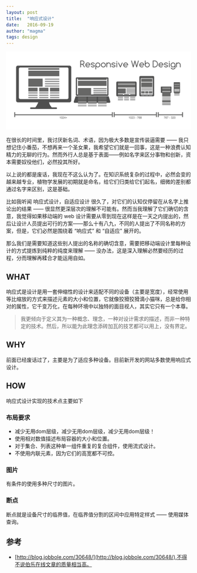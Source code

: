 ```yaml
---
layout: post
title:  "响应式设计"
date:   2016-09-19
author: "magma"
tags: design
---
```

![jif](/assets/img/responsive_web_design.png)

在很长的时间里，我讨厌新名词、术语，因为极大多数是宣传装逼需要 —— 我只想记住小番茄，不想再来一个圣女果，我希望它们就是一回事，这是一种浪费认知精力的无聊的行为。然而外行人总是基于表面——例如名字来区分事物和创新，资本需要奴役他们，必然投其所好。

以上说的都是废话，我现在不这么认为了。在知识系统复杂的过程中，必然会变的越来越专业，植物学发展的初期就是命名，给它们归类给它们起名，细微的差别都通过名字来区别，这是基础。

比如我听闻 响应式设计，自适应设计 很久了，对它们的认知仅停留在从名字上推论出的结果 —— 很显然更深层次的理解不可能有。然而当我理解了它们确切的含意，我觉得如果移动端的 web 设计需要从零到现在这样是在一天之内提出的，然后让设计人员提出可行的方案——那么十有八九，不同的人提出了不同名称的方案，但是，它们必然是围绕着 “响应式” 和 “自适应” 展开的。

那么我们是需要知道这些别人提出的名称的确切含意，需要把移动端设计里每种设计的方式提炼到纯粹的纯度来理解 —— 没办法，这是深入理解必然要经历的过程，分而理解再糅合才能运用自如。

## WHAT

响应式是设计是用一套伸缩性的设计来适配不同的设备（主要是宽度），经常使用等比缩放的方式来描述元素的大小和位置，它就像狡猾狡猾滴小猫咪，总是给你相对的属性，它千变万化，在每种环境中以独特的面目视人，其实它只有一个本尊。

> 我更倾向于定义其为一种概念、理念，一种对设计需求的描述，而非一种特定的技术。然后，所以能为此理念添砖加瓦的技艺都可以用上，没有界定。

## WHY
前面已经废话过了，主要是为了适应多种设备。目前新开发的网站多数使用响应式设计。

## HOW
响应式设计实现的技术点主要如下

### 布局要求

- 减少无用dom层级，减少无用dom层级，减少无用dom层级！
- 使用相对数值描述布局容器的大小和位置。
- 对于集合、列表这种单一组件重复的复合组件，使用流式设计。
- 不使用内联元素，因为它们的高宽都不可控。

### 图片
有条件的使用多种尺寸的图片。

### 断点
断点就是设备尺寸的临界值，在临界值分割的区间中应用特定样式 —— 使用媒体查询。


## 参考
- [http://blog.jobbole.com/30648/](http://blog.jobbole.com/30648/),不得不说伯乐在线文章的质量相当高。







